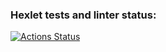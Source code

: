 ### Hexlet tests and linter status:
[![Actions Status](https://github.com/MrAleos/frontend-project-12/actions/workflows/hexlet-check.yml/badge.svg)](https://github.com/MrAleos/frontend-project-12/actions)

